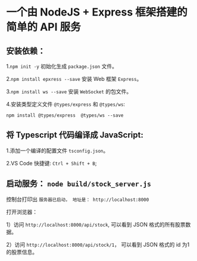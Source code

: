 # 一个由 NodeJS + Express 框架搭建的简单的 API 服务

## 安装依赖：

1.`npm init -y`  初始化生成 `package.json` 文件。

2.`npm install epxress --save` 安装 Web 框架 `Express`。

3.`npm install ws --save` 安装 `WebSocket` 的包文件。

4.安装类型定义文件 `@types/express` 和 `@types/ws`:

`npm install @types/express  @types/ws --save`


## 将 Typescript 代码编译成 JavaScript: 

1.添加一个编译的配置文件 `tsconfig.json`。

2.VS Code 快捷键: `Ctrl + Shift + B`;


## 启动服务： `node build/stock_server.js`

控制台打印出 `服务器已启动， 地址是： http://localhost:8000`


打开浏览器：

1）访问 `http://localhost:8000/api/stock`, 可以看到 JSON 格式的所有股票数据。

2）访问 `http://localhost:8000/api/stock/1`， 可以看到 JSON 格式的 id 为1的股票信息。